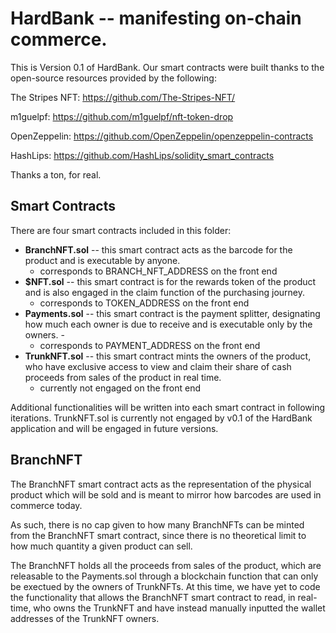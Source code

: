 # HardBank -- manifesting on-chain commerce. 

This is Version 0.1 of HardBank. Our smart contracts were built thanks to the open-source resources provided by the following:

The Stripes NFT: https://github.com/The-Stripes-NFT/

m1guelpf: https://github.com/m1guelpf/nft-token-drop

OpenZeppelin: https://github.com/OpenZeppelin/openzeppelin-contracts

HashLips: https://github.com/HashLips/solidity_smart_contracts

Thanks a ton, for real.

## Smart Contracts

There are four smart contracts included in this folder:
 - <b>BranchNFT.sol</b> -- this smart contract acts as the barcode for the product and is executable by anyone.
   - corresponds to BRANCH_NFT_ADDRESS on the front end
 - <b>$NFT.sol</b> -- this smart contract is for the rewards token of the product and is also engaged in the claim function of the purchasing journey.
   - corresponds to TOKEN_ADDRESS on the front end
 - <b>Payments.sol</b> -- this smart contract is the payment splitter, designating how much each owner is due to receive and is executable only by the owners. - 
   - corresponds to PAYMENT_ADDRESS on the front end
 - <b>TrunkNFT.sol</b> -- this smart contract mints the owners of the product, who have exclusive access to view and claim their share of cash proceeds from sales of the product in real time.
   - currently not engaged on the front end

Additional functionalities will be written into each smart contract in following iterations. TrunkNFT.sol is currently not engaged by v0.1 of the HardBank application and will be engaged in future versions.

## BranchNFT

The BranchNFT smart contract acts as the representation of the physical product which will be sold and is meant to mirror how barcodes are used in commerce today.

As such, there is no cap given to how many BranchNFTs can be minted from the BranchNFT smart contract, since there is no theoretical limit to how much quantity a given product can sell.

The BranchNFT holds all the proceeds from sales of the product, which are releasable to the Payments.sol through a blockchain function that can only be exectued by the owners of TrunkNFTs. At this time, we have yet to code the functionality that allows the BranchNFT smart contract to read, in real-time, who owns the TrunkNFT and have instead manually inputted the wallet addresses of the TrunkNFT owners.
